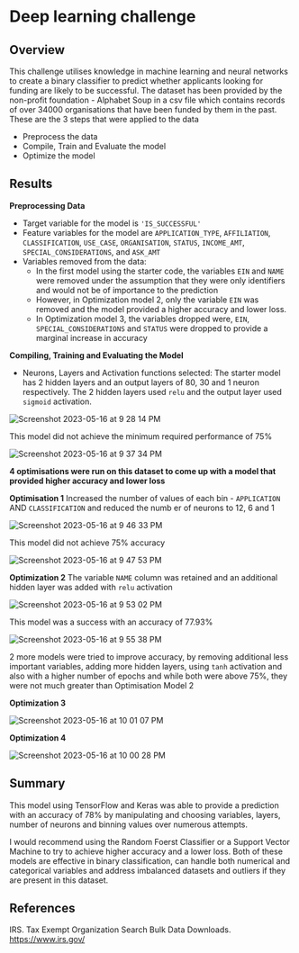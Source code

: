 # Deep learning challenge
## Overview
This challenge utilises knowledge in machine learning and neural networks to create a binary classifier to predict whether applicants looking for funding are likely to be successful.
The dataset has been provided by the non-profit foundation - Alphabet Soup in a csv file which contains records of over 34000 organisations that have been funded by them in the past.
These are the 3 steps that were applied to the data
- Preprocess the data
- Compile, Train and Evaluate the model
- Optimize the model

## Results
**Preprocessing Data**
- Target variable for the model is ``'IS_SUCCESSFUL'``
- Feature variables for the model are `APPLICATION_TYPE`, `AFFILIATION`, `CLASSIFICATION`, `USE_CASE`, `ORGANISATION`, `STATUS`, `INCOME_AMT`, `SPECIAL_CONSIDERATIONS`, and `ASK_AMT`
- Variables removed from the data: 
  - In the first model using the starter code, the variables `EIN` and `NAME` were removed under the assumption that they were only identifiers and would not be of importance to the prediction
  - However, in Optimization model 2, only the variable `EIN` was removed and the model provided a higher accuracy and lower loss.
  - In Optimization model 3, the variables dropped were, `EIN`, `SPECIAL_CONSIDERATIONS` and `STATUS` were dropped to provide a marginal increase in accuracy

**Compiling, Training and Evaluating the Model**
- Neurons, Layers and Activation functions selected: The starter model has 2 hidden layers and an output layers of 80, 30 and 1 neuron respectively. The 2 hidden layers used `relu` and the output layer used `sigmoid` activation. 

![Screenshot 2023-05-16 at 9 28 14 PM](https://github.com/Geetraje/deep-learning-challenge/assets/119769357/a4126e45-b29c-40e2-9f99-12e1047b878a)

This model did not achieve the minimum required performance of 75%

![Screenshot 2023-05-16 at 9 37 34 PM](https://github.com/Geetraje/deep-learning-challenge/assets/119769357/f8414543-dbda-406c-8463-097b7de55fac)

**4 optimisations were run on this dataset to come up with a model that provided higher accuracy and lower loss**

**Optimisation 1**
Increased the number of values of each bin - `APPLICATION` AND `CLASSIFICATION` and reduced the numb er of neurons to 12, 6 and 1

![Screenshot 2023-05-16 at 9 46 33 PM](https://github.com/Geetraje/deep-learning-challenge/assets/119769357/8db24549-f003-4572-98d2-91d770da3103)


This model did not achieve 75% accuracy


![Screenshot 2023-05-16 at 9 47 53 PM](https://github.com/Geetraje/deep-learning-challenge/assets/119769357/52966910-d85f-4083-afdb-b3d3777de049)

**Optimization 2**
The variable `NAME` column was retained and an additional hidden layer was added with `relu` activation

![Screenshot 2023-05-16 at 9 53 02 PM](https://github.com/Geetraje/deep-learning-challenge/assets/119769357/183c34d0-95cc-4617-9c63-e57e221c15a8)

This model was a success with an accuracy of 77.93%

![Screenshot 2023-05-16 at 9 55 38 PM](https://github.com/Geetraje/deep-learning-challenge/assets/119769357/02aa22b2-a4a4-4134-a3d8-21e01df54cc1)

2 more models were tried to improve accuracy, by removing additional less important variables, adding more hidden layers, using `tanh` activation and also with a higher number of epochs and while both were above 75%, they were not much greater than Optimisation Model 2

**Optimization 3**

![Screenshot 2023-05-16 at 10 01 07 PM](https://github.com/Geetraje/deep-learning-challenge/assets/119769357/c5bfd4bc-a7cc-453c-9660-74ce8dc9b21f)

**Optimization 4**

![Screenshot 2023-05-16 at 10 00 28 PM](https://github.com/Geetraje/deep-learning-challenge/assets/119769357/74e09718-273d-4c7c-a8af-930d932e6a2d)


## Summary
This model using TensorFlow and Keras was able to provide a prediction with an accuracy of 78% by manipulating and choosing variables, layers, number of neurons and binning values over numerous attempts.

I would recommend using the Random Foerst Classifier or a Support Vector Machine to try to achieve higher accuracy and a lower loss. Both of these models are effective in binary classification, can handle both numerical and categorical variables and address imbalanced datasets and outliers if they are present in this dataset.

## References

IRS. Tax Exempt Organization Search Bulk Data Downloads. https://www.irs.gov/

